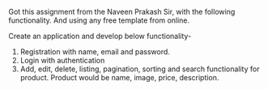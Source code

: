 Got this assignment from the Naveen Prakash Sir, with the following functionality.
And using any free template from online.

Create an application and develop below functionality-
1. Registration with name, email and password.
2. Login with authentication
3. Add, edit, delete, listing, pagination, sorting and search functionality for product.
Product would be name, image, price, description.